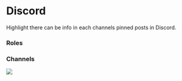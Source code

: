 # Discord

Highlight there can be info in each channels pinned posts in Discord.

### Roles

### Channels

![](https://gblobscdn.gitbook.com/assets%2F-MNrqwoYUmro4mJ9smmt%2F-MOPmmah_SHeT4yTuyY8%2F-MOPqrA_cvUt1iXME_64%2Fbees%20berj.jpg?alt=media&token=199d2d48-0fe8-4039-900e-1a5cc70a8fe9)



